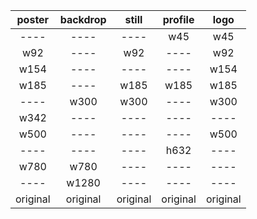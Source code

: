 |  poster  | backdrop |  still   | profile  |   logo   |
| :------: | :------: | :------: | :------: | :------: |
|   ----   |   ----   |   ----   |   w45    |   w45    |
|   w92    |   ----   |   w92    |   ----   |   w92    |
|   w154   |   ----   |   ----   |   ----   |   w154   |
|   w185   |   ----   |   w185   |   w185   |   w185   |
|   ----   |   w300   |   w300   |   ----   |   w300   |
|   w342   |   ----   |   ----   |   ----   |   ----   |
|   w500   |   ----   |   ----   |   ----   |   w500   |
|   ----   |   ----   |   ----   |   h632   |   ----   |
|   w780   |   w780   |   ----   |   ----   |   ----   |
|   ----   |  w1280   |   ----   |   ----   |   ----   |
| original | original | original | original | original |
